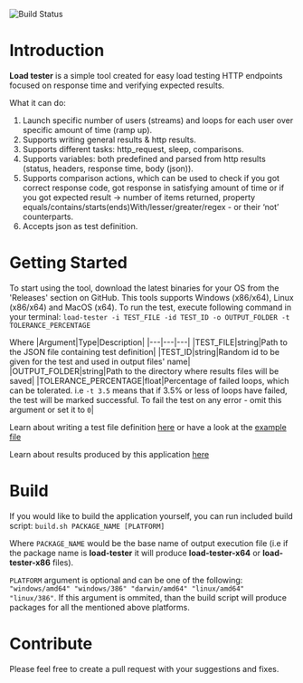 ![Build Status](https://github.com/dbondarchuk/load-testing/actions/workflows/go.yml/badge.svg)

# Introduction 

**Load tester** is a simple tool created for easy load testing HTTP endpoints focused on response time and verifying expected results.

What it can do:

1. Launch specific number of users (streams) and loops for each user over specific amount of time (ramp up).
2. Supports writing general results & http results.
3. Supports different tasks: http_request, sleep, comparisons.
4. Supports variables: both predefined and parsed from http results (status, headers, response time, body (json)).
5. Supports comparison actions,  which can be used to check if you got correct response code, got response in satisfying amount of time or if you got expected result -> number of items returned, property equals/contains/starts(ends)With/lesser/greater/regex - or their ‘not’ counterparts.
6. Accepts json as test definition.

# Getting Started

To start using the tool, download the latest binaries for your OS from the 'Releases' section on GitHub. This tools supports Windows (x86/x64), Linux (x86/x64) and MacOS (x64).
To run the test, execute following command in your terminal:
`load-tester -i TEST_FILE -id TEST_ID -o OUTPUT_FOLDER -t TOLERANCE_PERCENTAGE`

Where
|Argument|Type|Description|
|---|---|---|
|TEST_FILE|string|Path to the JSON file containing test definition|
|TEST_ID|string|Random id to be given for the test and used in output files' name|
|OUTPUT_FOLDER|string|Path to the directory where results files will be saved|
|TOLERANCE_PERCENTAGE|float|Percentage of failed loops, which can be tolerated. i.e `-t 3.5` means that if 3.5% or less of loops have failed, the test will be marked successful. To fail the test on any error - omit this argument or set it to `0`|

Learn about writing a test file definition [here](docs/writing-test.md) or have a look at the [example file](examples/input.json)

Learn about results produced by this application [here](docs/reading-results.md)

# Build

If you would like to build the application yourself, you can run included build script:
`build.sh PACKAGE_NAME [PLATFORM]`

Where `PACKAGE_NAME` would be the base name of output execution file (i.e if the package name is **load-tester** it will produce **load-tester-x64** or **load-tester-x86** files).

`PLATFORM` argument is optional and can be one of the following: `"windows/amd64" "windows/386" "darwin/amd64" "linux/amd64" "linux/386"`.
If this argument is ommited, than the build script will produce packages for all the mentioned above platforms.

# Contribute

Please feel free to create a pull request with your suggestions and fixes.
